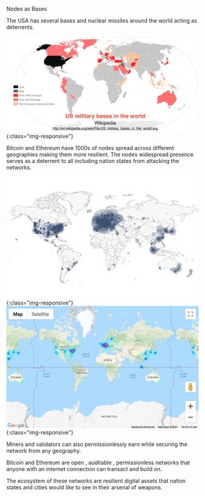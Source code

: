 Nodes as Bases 

The USA has several bases and nuclear missiles around the world acting as deterrents.

![usa bases](https://github.com/divraj/divraj.github.io/raw/master/_assets/usa-bases.jpg){:class="img-responsive"}

Bitcoin and Ethereum have 1000s of nodes spread across different geographies making them more resilient. 
The nodes widespread presence serves as a deterrent to all including nation states from attacking the networks.  

![bitcoin bases](https://github.com/divraj/divraj.github.io/raw/master/_assets/bitcoin-bases.png){:class="img-responsive"}
![ethereum bases](https://github.com/divraj/divraj.github.io/raw/master/_assets/ethereum-bases.png){:class="img-responsive"}

Miners and validators can also permissionlessly earn while securing the network from any geography. 

Bitcoin and Ethereum are open , auditable , permissionless networks that anyone with an internet connection can transact and build on. 

The ecosystem of these networks are resilient digital assets that nation states and cities would like to see in their arsenal of weapons.


 


